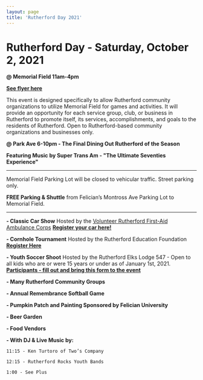 ```yaml
---
layout: page
title: 'Rutherford Day 2021'
---
```


# Rutherford Day - Saturday, October 2, 2021

**@ Memorial Field 11am-4pm**

[**See flyer here**](https://storage.googleapis.com/static.rutherford-nj.com/events/RutherfordDay2021_Flyer_2Header.pdf)

This event is designed specifically to allow Rutherford community organizations to utilize Memorial Field for games and activities. It will provide an opportunity for each service group, club, or business in Rutherford to promote itself, its services, accomplishments, and goals to the residents of Rutherford. Open to Rutherford-based community organizations and businesses only. 


**@ Park Ave 6-10pm - The Final Dining Out Rutherford of the Season**

**Featuring Music by Super Trans Am  - "The Ultimate Seventies Experience"**

---

Memorial Field Parking Lot will be closed to vehicular traffic. Street parking only. 

**FREE Parking & Shuttle** from Felician’s Montross Ave Parking Lot to Memorial Field.

---


**- Classic Car Show** Hosted by the [Volunteer Rutherford First-Aid Ambulance Corps](https://www.rutherfordems.org/?fbclid=IwAR0kefm4ldVude7uy29OvgKDgWPOUVe9zHmie2BawY_A1UzYNkGiYMdJvkY) 
[**Register your car here!**](https://forms.gle/Ltz56PbtJQdzg41N8)

**- Cornhole Tournament** Hosted by the Rutherford Education Foundation [**Register Here**](https://www.rutherfordeducationfoundation.org/ref-cornhole-21)

**- Youth Soccer Shoot** Hosted by the Rutherford Elks Lodge 547  - Open to all kids who are or were 15 years or under as of January 1st, 2021. [**Participants - fill out and bring this form to the event**](https://storage.googleapis.com/static.rutherford-nj.com/community-events/rutherford-day/Lodge%20shoot%20application%20(2).pdf)

**- Many Rutherford Community Groups**  

**- Annual Remembrance Softball Game** 

**- Pumpkin Patch and Painting Sponsored by Felician University**

**- Beer Garden**

**- Food Vendors** 

**- With DJ & Live Music by:**

    11:15 - Ken Turtoro of Two’s Company

    12:15 - Rutherford Rocks Youth Bands

    1:00 - See Plus

